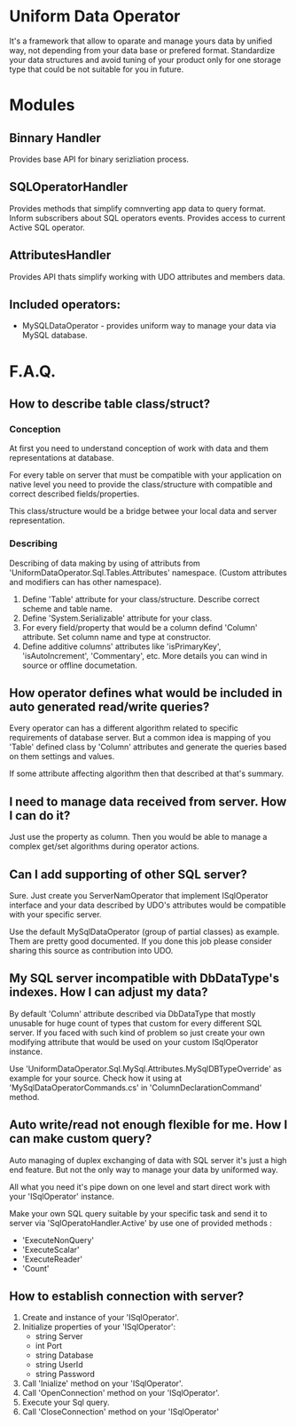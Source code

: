 ﻿# Uniform Data Operator
It's a framework that allow to oparate and manage yours data by unified way, not depending from your data base or prefered format. Standardize your data structures and avoid tuning of your product only for one storage type that could be not suitable for you in future.


# Modules 
## Binnary Handler
Provides base API for binary serizliation process.

## SQLOperatorHandler
Provides methods that simplify comnverting app data to query format.
Inform subscribers about SQL operators events.
Provides access to current Active SQL operator.

## AttributesHandler
Provides API thats simplify working with UDO attributes and members data.

## Included operators:
- MySQLDataOperator - provides uniform way to manage your data via MySQL database.

# F.A.Q.
## How to describe table class/struct?
### Conception
At first you need to understand conception of work with data and them representations at database.

For every table on server that must be compatible with your application on native level you need to provide the 
class/structure with compatible and correct described fields/properties.

This class/structure would be a bridge betwee your local data and server representation.

### Describing
Describing of data making by using of attributs from 'UniformDataOperator.Sql.Tables.Attributes' namespace. 
(Custom attributes and modifiers can has other namespace).

1. Define 'Table' attribute for your class/structure. Describe correct scheme and table name.
2. Define 'System.Serializable' attribute for your class.
3. For every field/property that would be a column defind 'Column' attribute. Set column name and type at constructor.
4. Define additive columns' attributes like 'isPrimaryKey', 'isAutoIncrement', 'Commentary', etc. More details you can wind in source or offline documetation.

## How operator defines what would be included in auto generated read/write queries?
Every operator can has a different algorithm related to specific requirements of database server.
But a common idea is mapping of you 'Table' defined class by 'Column' attributes and generate the queries based on them settings and values.

If some attribute affecting algorithm then that described at that's summary.

## I need to manage data received from server. How I can do it?
Just use the property as column. Then you would be able to manage a complex get/set algorithms during operator actions.

## Can I add supporting of other SQL server?
Sure. Just create you ServerNamOperator that implement ISqlOperator interface and your data described by UDO's attributes would be
compatible with your specific server.

Use the default MySqlDataOperator (group of partial classes) as example. Them are pretty good documented.
If you done this job please consider sharing this source as contribution into UDO.

## My SQL server incompatible with DbDataType's indexes. How I can adjust my data?
By default 'Column' attribute described via DbDataType that mostly unusable for huge count of types that custom for every different SQL server.
If you faced with such kind of problem so just create your own modifying attribute that would be used on your custom ISqlOperator instance.

Use 'UniformDataOperator.Sql.MySql.Attributes.MySqlDBTypeOverride' as example for your source. 
Check how it using at 'MySqlDataOperatorCommands.cs' in  'ColumnDeclarationCommand' method.

## Auto write/read not enough flexible for me. How I can make custom query?
Auto managing of duplex exchanging of data with SQL server it's just a high end feature.
But not the only way to manage your data by uniformed way.

All what you need it's pipe down on one level and start direct work with your 'ISqlOperator' instance.

Make your own SQL query suitable by your specific task and send it to server via 'SqlOperatoHandler.Active' by use one of provided methods :
- 'ExecuteNonQuery' 
- 'ExecuteScalar' 
- 'ExecuteReader' 
- 'Count'

## How to establish connection with server?
1. Create and instance of your 'ISqlOperator'. 
2.  Initialize properties of your 'ISqlOperator':
	- string Server
	- int Port
	- string Database
	- string UserId
	- string Password
3. Call 'Inialize' method on your 'ISqlOperator'.
4. Call 'OpenConnection' method on your 'ISqlOperator'.
5. Execute your Sql query.
6. Call 'CloseConnection' method on your 'ISqlOperator'
